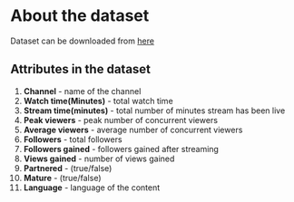 # About the dataset
Dataset can be downloaded from [here](https://www.kaggle.com/aayushmishra1512/twitchdata)

## Attributes in the dataset
1. **Channel** - name of the channel
2. **Watch time(Minutes)**	- total watch time
3. **Stream time(minutes)** - total number of minutes stream has been live
4. **Peak viewers**	- peak number of concurrent viewers
5. **Average viewers** - average number of concurrent viewers
6. **Followers**	- total followers
7. **Followers gained**	- followers gained after streaming
8. **Views gained**	- number of views gained
9. **Partnered**	- (true/false)
10. **Mature**	- (true/false)
11. **Language** - language of the content
